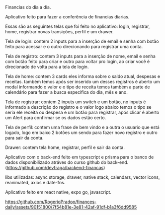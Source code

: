 Financias do dia a dia.

Aplicativo feito para fazer a conferência de financias diarias.

Essas são as seguintes telas que foi feito no aplicativo: login, registrar, home, registrar novas transições, perfil e um drawer.

Tela de login: contem 2 inputs para a inserção de email e senha com botão feito para acessar e o outro direcionando para registrar uma conta.

Tela de registro: contem 3 inputs para a inserção de nome, email e senha com botão feito para criar e outro para voltar pro login, ao criar você é direcionado de volta para a tela de login.

Tela de home: contem 3 cards eles informa sobre o saldo atual, despesas e receitas. também temos após ser inserido um desses registros é aberto um modal informando o valor e o tipo de receita temos também a parte de calendário para fazer a busca especifica do dia, mês e ano.

Tela de registrar: contem 2 inputs um switch e um botão, no inputs é informado a descrição do registro e o valor logo abaixo temos o tipo se seria ele receita ou despesa e um botão para registrar, após clicar é aberto um Alert para confirmar se os dados estão certo.

Tela de perfil: contem uma frase de bem vindo e a outra o usuario que está logado, logo em baixo 2 botões um sendo para fazer novo registro e outro para sair da conta.

Drawer: contem tela home, registrar, perfil e sair da conta.

Aplicativo com o back-end feito em typescript e prisma para o banco de dados disponibilizado atráves do curso github do back-end. (https://github.com/devfraga/backend-financas)

libs utilizadas: async storage, drawer, native stack, calendars, vector icons, reanimated, axios e date-fns.

Aplicativo feito em react native, expo go, javascript.


https://github.com/RogerioPradoo/finances-daily/assets/90151800/7f54b81e-3e81-42af-91df-b1a3f6dd9585



